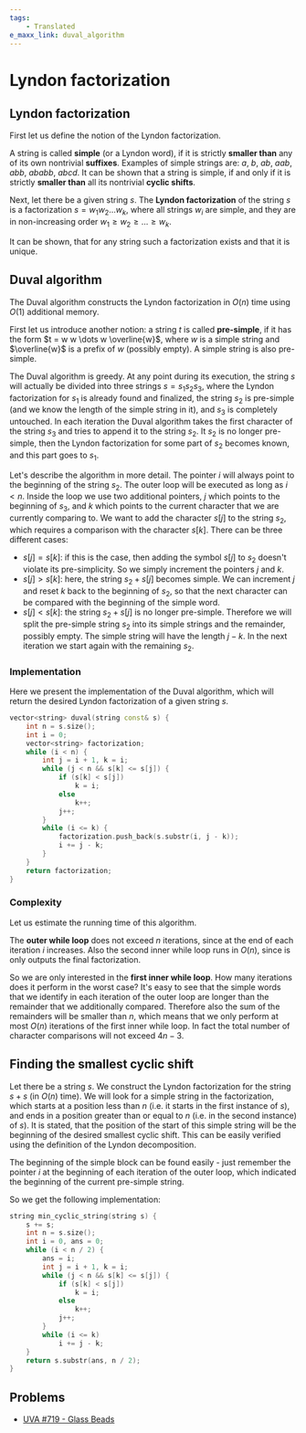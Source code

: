 ```yaml
---
tags:
    - Translated
e_maxx_link: duval_algorithm
---
```


# Lyndon factorization

## Lyndon factorization

First let us define the notion of the Lyndon factorization.

A string is called **simple** (or a Lyndon word), if it is strictly **smaller than** any of its own nontrivial **suffixes**. Examples of simple strings are: $a$, $b$, $ab$, $aab$, $abb$, $ababb$, $abcd$. It can be shown that a string is simple, if and only if it is strictly **smaller than** all its nontrivial **cyclic shifts**.

Next, let there be a given string $s$. The **Lyndon factorization** of the string $s$ is a factorization $s = w_1 w_2 \dots w_k$, where all strings $w_i$ are simple, and they are in non-increasing order $w_1 \ge w_2 \ge \dots \ge w_k$.

It can be shown, that for any string such a factorization exists and that it is unique.

## Duval algorithm

The Duval algorithm constructs the Lyndon factorization in $O(n)$ time using $O(1)$ additional memory.

First let us introduce another notion: a string $t$ is called **pre-simple**, if it has the form $t = w w \dots w \overline{w}$, where $w$ is a simple string and $\overline{w}$ is a prefix of $w$ (possibly empty). A simple string is also pre-simple.

The Duval algorithm is greedy. At any point during its execution, the string $s$ will actually be divided into three strings $s = s_1 s_2 s_3$, where the Lyndon factorization for $s_1$ is already found and finalized, the string $s_2$ is pre-simple (and we know the length of the simple string in it), and $s_3$ is completely untouched. In each iteration the Duval algorithm takes the first character of the string $s_3$ and tries to append it to the string $s_2$. It $s_2$ is no longer pre-simple, then the Lyndon factorization for some part of $s_2$ becomes known, and this part goes to $s_1$.

Let's describe the algorithm in more detail. The pointer $i$ will always point to the beginning of the string $s_2$. The outer loop will be executed as long as $i < n$. Inside the loop we use two additional pointers, $j$ which points to the beginning of $s_3$, and $k$ which points to the current character that we are currently comparing to. We want to add the character $s[j]$ to the string $s_2$, which requires a comparison with the character $s[k]$. There can be three different cases:

-   $s[j] = s[k]$: if this is the case, then adding the symbol $s[j]$ to $s_2$ doesn't violate its pre-simplicity. So we simply increment the pointers $j$ and $k$.
-   $s[j] > s[k]$: here, the string $s_2 + s[j]$ becomes simple. We can increment $j$ and reset $k$ back to the beginning of $s_2$, so that the next character can be compared with the beginning of the simple word.
-   $s[j] < s[k]$: the string $s_2 + s[j]$ is no longer pre-simple. Therefore we will split the pre-simple string $s_2$ into its simple strings and the remainder, possibly empty. The simple string will have the length $j - k$. In the next iteration we start again with the remaining $s_2$.

### Implementation

Here we present the implementation of the Duval algorithm, which will return the desired Lyndon factorization of a given string $s$.

```{.cpp file=duval_algorithm}
vector<string> duval(string const& s) {
    int n = s.size();
    int i = 0;
    vector<string> factorization;
    while (i < n) {
        int j = i + 1, k = i;
        while (j < n && s[k] <= s[j]) {
            if (s[k] < s[j])
                k = i;
            else
                k++;
            j++;
        }
        while (i <= k) {
            factorization.push_back(s.substr(i, j - k));
            i += j - k;
        }
    }
    return factorization;
}
```

### Complexity

Let us estimate the running time of this algorithm.

The **outer while loop** does not exceed $n$ iterations, since at the end of each iteration $i$ increases. Also the second inner while loop runs in $O(n)$, since is only outputs the final factorization.

So we are only interested in the **first inner while loop**. How many iterations does it perform in the worst case? It's easy to see that the simple words that we identify in each iteration of the outer loop are longer than the remainder that we additionally compared. Therefore also the sum of the remainders will be smaller than $n$, which means that we only perform at most $O(n)$ iterations of the first inner while loop. In fact the total number of character comparisons will not exceed $4n - 3$.

## Finding the smallest cyclic shift

Let there be a string $s$. We construct the Lyndon factorization for the string $s + s$ (in $O(n)$ time). We will look for a simple string in the factorization, which starts at a position less than $n$ (i.e. it starts in the first instance of $s$), and ends in a position greater than or equal to $n$ (i.e. in the second instance) of $s$). It is stated, that the position of the start of this simple string will be the beginning of the desired smallest cyclic shift. This can be easily verified using the definition of the Lyndon decomposition.

The beginning of the simple block can be found easily - just remember the pointer $i$ at the beginning of each iteration of the outer loop, which indicated the beginning of the current pre-simple string.

So we get the following implementation:

```{.cpp file=smallest_cyclic_string}
string min_cyclic_string(string s) {
    s += s;
    int n = s.size();
    int i = 0, ans = 0;
    while (i < n / 2) {
        ans = i;
        int j = i + 1, k = i;
        while (j < n && s[k] <= s[j]) {
            if (s[k] < s[j])
                k = i;
            else
                k++;
            j++;
        }
        while (i <= k)
            i += j - k;
    }
    return s.substr(ans, n / 2);
}
```

## Problems

-   [UVA #719 - Glass Beads](https://uva.onlinejudge.org/index.php?option=onlinejudge&page=show_problem&problem=660)
